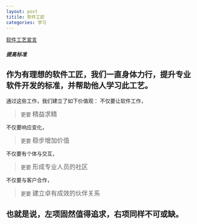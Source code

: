 ```yaml
---
layout: post
titile: 软件工匠
categories: 学习
---
```

[软件工艺宣言](http://manifesto.softwarecraftsmanship.org/#/zh-cn)

##### 提高标准


## 作为有理想的软件工匠，我们一直身体力行，提升专业软件开发的标准，并帮助他人学习此工艺。
通过这些工作，我们建立了如下价值观：
不仅要让软件工作，
> 更要 <big>精益求精</big>

不仅要响应变化，
> 更要 <big>稳步增加价值</big>

不仅要有个体与交互，
> 更要 <big>形成专业人员的社区</big>

不仅要与客户合作，
> 更要 <big>建立卓有成效的伙伴关系</big>

## 也就是说，左项固然值得追求，右项同样不可或缺。
